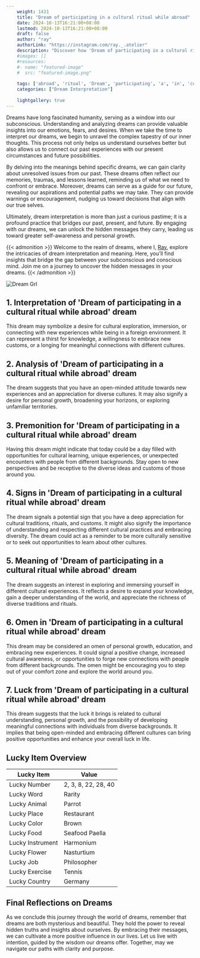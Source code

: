```yaml
---
    weight: 1431
    title: "Dream of participating in a cultural ritual while abroad"  # Assuming 'title' column exists
    date: 2024-10-13T16:21:00+08:00
    lastmod: 2024-10-13T16:21:00+08:00
    draft: false
    author: "ray"
    authorLink: "https://instagram.com/ray._.atelier"
    description: "Discover how 'Dream of participating in a cultural ritual while abroad' can interpret your future and uncover its significant meanings in your life."
    #images: []
    #resources:
    #- name: "featured-image"
    #  src: "featured-image.png"
    
    tags: ['abroad', 'ritual', 'Dream', 'participating', 'a', 'in', 'cultural', 'of', 'while']
    categories: ["Dream Interpretation"]
    
    lightgallery: true
---
```

    
Dreams have long fascinated humanity, serving as a window into our subconscious. Understanding and analyzing dreams can provide valuable insights into our emotions, fears, and desires. When we take the time to interpret our dreams, we begin to unravel the complex tapestry of our inner thoughts. This process not only helps us understand ourselves better but also allows us to connect our past experiences with our present circumstances and future possibilities.

By delving into the meanings behind specific dreams, we can gain clarity about unresolved issues from our past. These dreams often reflect our memories, traumas, and lessons learned, reminding us of what we need to confront or embrace. Moreover, dreams can serve as a guide for our future, revealing our aspirations and potential paths we may take. They can provide warnings or encouragement, nudging us toward decisions that align with our true selves.

Ultimately, dream interpretation is more than just a curious pastime; it is a profound practice that bridges our past, present, and future. By engaging with our dreams, we can unlock the hidden messages they carry, leading us toward greater self-awareness and personal growth.

{{< admonition >}}
Welcome to the realm of dreams, where I, [Ray](https://instagram.com/ray._.atelier), explore the intricacies of dream interpretation and meaning. Here, you’ll find insights that bridge the gap between your subconscious and conscious mind. Join me on a journey to uncover the hidden messages in your dreams.
{{< /admonition >}}

![Dream Grl](https://cdn.pixabay.com/photo/2017/11/02/03/35/gothic-2910057_1280.jpg "Dream Grl")

## 1. Interpretation of 'Dream of participating in a cultural ritual while abroad' dream

This dream may symbolize a desire for cultural exploration, immersion, or connecting with new experiences while being in a foreign environment. It can represent a thirst for knowledge, a willingness to embrace new customs, or a longing for meaningful connections with different cultures.

## 2. Analysis of 'Dream of participating in a cultural ritual while abroad' dream

The dream suggests that you have an open-minded attitude towards new experiences and an appreciation for diverse cultures. It may also signify a desire for personal growth, broadening your horizons, or exploring unfamiliar territories.

## 3. Premonition for 'Dream of participating in a cultural ritual while abroad' dream

Having this dream might indicate that today could be a day filled with opportunities for cultural learning, unique experiences, or unexpected encounters with people from different backgrounds. Stay open to new perspectives and be receptive to the diverse ideas and customs of those around you.

## 4. Signs in 'Dream of participating in a cultural ritual while abroad' dream

The dream signals a potential sign that you have a deep appreciation for cultural traditions, rituals, and customs. It might also signify the importance of understanding and respecting different cultural practices and embracing diversity. The dream could act as a reminder to be more culturally sensitive or to seek out opportunities to learn about other cultures.

## 5. Meaning of 'Dream of participating in a cultural ritual while abroad' dream

The dream suggests an interest in exploring and immersing yourself in different cultural experiences. It reflects a desire to expand your knowledge, gain a deeper understanding of the world, and appreciate the richness of diverse traditions and rituals.

## 6. Omen in 'Dream of participating in a cultural ritual while abroad' dream

This dream may be considered an omen of personal growth, education, and embracing new experiences. It could signal a positive change, increased cultural awareness, or opportunities to forge new connections with people from different backgrounds. The omen might be encouraging you to step out of your comfort zone and explore the world around you.

## 7. Luck from 'Dream of participating in a cultural ritual while abroad' dream

This dream suggests that the luck it brings is related to cultural understanding, personal growth, and the possibility of developing meaningful connections with individuals from diverse backgrounds. It implies that being open-minded and embracing different cultures can bring positive opportunities and enhance your overall luck in life.

## Lucky Item Overview
| Lucky Item          | Value              |
|---------------|--------------------|
| Lucky Number        | 2, 3, 8, 22, 28, 40  |
| Lucky Word          | Rarity |
| Lucky Animal        | Parrot |
| Lucky Place         | Restaurant     |
| Lucky Color         | Brown     |
| Lucky Food          | Seafood Paella      |
| Lucky Instrument    | Harmonium |
| Lucky Flower        | Nasturtium    |
| Lucky Job           | Philosopher       |
| Lucky Exercise      | Tennis  |
| Lucky Country       | Germany    |


##  Final Reflections on Dreams

As we conclude this journey through the world of dreams, remember that dreams are both mysterious and beautiful. They hold the power to reveal hidden truths and insights about ourselves. By embracing their messages, we can cultivate a more positive influence in our lives. Let us live with intention, guided by the wisdom our dreams offer. Together, may we navigate our paths with clarity and purpose.
